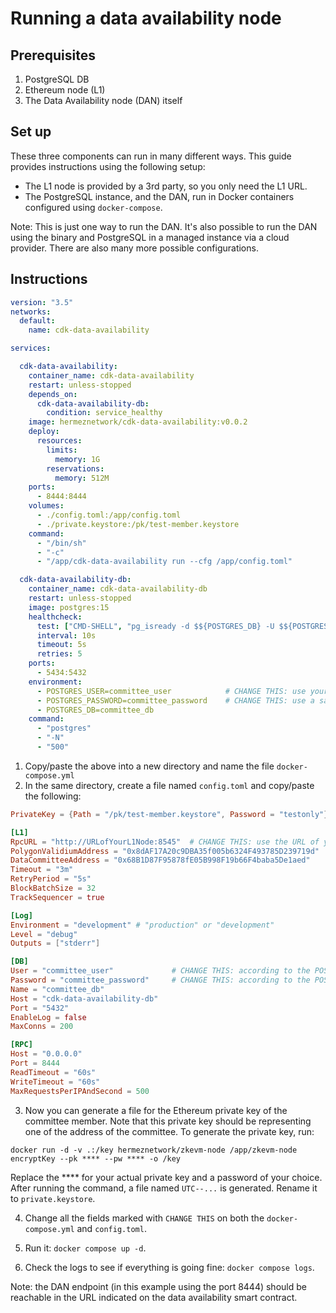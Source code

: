# Running a data availability node

## Prerequisites

1. PostgreSQL DB
2. Ethereum node (L1)
3. The Data Availability node (DAN) itself

## Set up

These three components can run in many different ways. This guide provides instructions using the following setup:

- The L1 node is provided by a 3rd party, so you only need the L1 URL.
- The PostgreSQL instance, and the DAN, run in Docker containers configured using `docker-compose`.

Note: This is just one way to run the DAN. It's also possible to run the DAN using the binary and PostgreSQL in a managed instance via a cloud provider. There are also many more possible configurations. 

## Instructions

```yml
version: "3.5"
networks:
  default:
    name: cdk-data-availability

services:

  cdk-data-availability:
    container_name: cdk-data-availability
    restart: unless-stopped
    depends_on:
      cdk-data-availability-db:
        condition: service_healthy
    image: hermeznetwork/cdk-data-availability:v0.0.2
    deploy:
      resources:
        limits:
          memory: 1G
        reservations:
          memory: 512M
    ports:
      - 8444:8444
    volumes:
      - ./config.toml:/app/config.toml
      - ./private.keystore:/pk/test-member.keystore
    command:
      - "/bin/sh"
      - "-c"
      - "/app/cdk-data-availability run --cfg /app/config.toml"

  cdk-data-availability-db:
    container_name: cdk-data-availability-db
    restart: unless-stopped
    image: postgres:15
    healthcheck:
      test: ["CMD-SHELL", "pg_isready -d $${POSTGRES_DB} -U $${POSTGRES_USER}"]
      interval: 10s
      timeout: 5s
      retries: 5
    ports:
      - 5434:5432
    environment:
      - POSTGRES_USER=committee_user            # CHANGE THIS: use your prefered user name
      - POSTGRES_PASSWORD=committee_password    # CHANGE THIS: use a safe and strong password
      - POSTGRES_DB=committee_db
    command:
      - "postgres"
      - "-N"
      - "500"
```

1. Copy/paste the above into a new directory and name the file `docker-compose.yml`
2. In the same directory, create a file named `config.toml` and copy/paste the following:

```toml
PrivateKey = {Path = "/pk/test-member.keystore", Password = "testonly"} # CHANGE THIS (the password): according to the private key file password

[L1]
RpcURL = "http://URLofYourL1Node:8545"  # CHANGE THIS: use the URL of your L1 node, can be http(s) or ws(s)
PolygonValidiumAddress = "0x8dAF17A20c9DBA35f005b6324F493785D239719d"       # CHANGE THIS: Address of the Validium smart contract
DataCommitteeAddress = "0x68B1D87F95878fE05B998F19b66F4baba5De1aed"     # CHANGE THIS: Address of the data availability committee smart contract
Timeout = "3m"
RetryPeriod = "5s"
BlockBatchSize = 32
TrackSequencer = true

[Log]
Environment = "development" # "production" or "development"
Level = "debug"
Outputs = ["stderr"]

[DB]
User = "committee_user"             # CHANGE THIS: according to the POSTGRES_USER in docker-compose.yml
Password = "committee_password"     # CHANGE THIS: according to the POSTGRES_PASSWORD in docker-compose.yml
Name = "committee_db"
Host = "cdk-data-availability-db"
Port = "5432"
EnableLog = false
MaxConns = 200

[RPC]
Host = "0.0.0.0"
Port = 8444
ReadTimeout = "60s"
WriteTimeout = "60s"
MaxRequestsPerIPAndSecond = 500
```

3. Now you can generate a file for the Ethereum private key of the committee member. Note that this private key should be representing one of the address of the committee. To generate the private key, run: 

```docker run -d -v .:/key hermeznetwork/zkevm-node /app/zkevm-node encryptKey --pk **** --pw **** -o /key``` 

Replace the **** for your actual private key and a password of your choice. After running the command, a file named `UTC--...` is generated. Rename it to `private.keystore`.

4. Change all the fields marked with `CHANGE THIS` on both the `docker-compose.yml` and `config.toml`.

5. Run it: `docker compose up -d`.

6. Check the logs to see if everything is going fine: `docker compose logs`.

Note: the DAN endpoint (in this example using the port 8444) should be reachable in the URL indicated on the data availability smart contract.